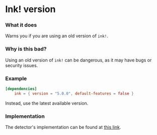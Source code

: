 # Ink! version

### What it does

Warns you if you are using an old version of `ink!`.

### Why is this bad?

Using an old version of `ink!` can be dangerous, as it may have bugs or security issues.

### Example

```toml
[dependencies]
    ink = { version = "5.0.0", default-features = false }
```

Instead, use the latest available version.

### Implementation

The detector's implementation can be found at [this link](https://github.com/CoinFabrik/scout/tree/main/detectors/ink-version).
